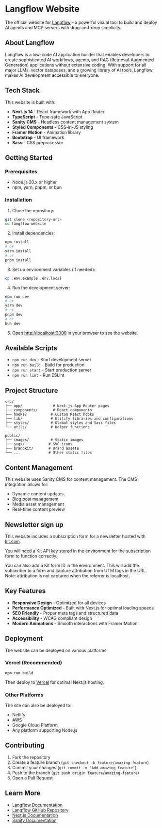 # Langflow Website

The official website for [Langflow](https://www.langflow.org) - a powerful visual tool to build and deploy AI agents and MCP servers with drag-and-drop simplicity.

## About Langflow

Langflow is a low-code AI application builder that enables developers to create sophisticated AI workflows, agents, and RAG (Retrieval-Augmented Generation) applications without extensive coding. With support for all major LLMs, vector databases, and a growing library of AI tools, Langflow makes AI development accessible to everyone.

## Tech Stack

This website is built with:

- **Next.js 14** - React framework with App Router
- **TypeScript** - Type-safe JavaScript
- **Sanity CMS** - Headless content management system
- **Styled Components** - CSS-in-JS styling
- **Framer Motion** - Animation library
- **Bootstrap** - UI framework
- **Sass** - CSS preprocessor

## Getting Started

### Prerequisites

- Node.js 20.x or higher
- npm, yarn, pnpm, or bun

### Installation

1. Clone the repository:

```bash
git clone <repository-url>
cd langflow-website
```

2. Install dependencies:

```bash
npm install
# or
yarn install
# or
pnpm install
```

3. Set up environment variables (if needed):

```bash
cp .env.example .env.local
```

4. Run the development server:

```bash
npm run dev
# or
yarn dev
# or
pnpm dev
# or
bun dev
```

5. Open [http://localhost:3000](http://localhost:3000) in your browser to see the website.

## Available Scripts

- `npm run dev` - Start development server
- `npm run build` - Build for production
- `npm run start` - Start production server
- `npm run lint` - Run ESLint

## Project Structure

```
src/
├── app/              # Next.js App Router pages
├── components/       # React components
├── hooks/           # Custom React hooks
├── lib/             # Utility libraries and configurations
├── styles/          # Global styles and Sass files
└── utils/           # Helper functions

public/
├── images/          # Static images
├── svgs/           # SVG icons
├── brandkit/       # Brand assets
└── ...             # Other static files
```

## Content Management

This website uses Sanity CMS for content management. The CMS integration allows for:

- Dynamic content updates
- Blog post management
- Media asset management
- Real-time content preview

## Newsletter sign up

This website includes a subscription form for a newsletter hosted with [kit.com](https://kit.com).

You will need a Kit API key stored in the environment for the subscription form to function correctly.

You can also add a Kit form ID in the environment. This will add the subscriber to a form and capture attribution from UTM tags in the URL. Note: attribution is not captured when the referrer is localhost.

## Key Features

- **Responsive Design** - Optimized for all devices
- **Performance Optimized** - Built with Next.js for optimal loading speeds
- **SEO Friendly** - Proper meta tags and structured data
- **Accessibility** - WCAG compliant design
- **Modern Animations** - Smooth interactions with Framer Motion

## Deployment

The website can be deployed on various platforms:

### Vercel (Recommended)

```bash
npm run build
```

Then deploy to [Vercel](https://vercel.com) for optimal Next.js hosting.

### Other Platforms

The site can also be deployed to:

- Netlify
- AWS
- Google Cloud Platform
- Any platform supporting Node.js

## Contributing

1. Fork the repository
2. Create a feature branch (`git checkout -b feature/amazing-feature`)
3. Commit your changes (`git commit -m 'Add amazing feature'`)
4. Push to the branch (`git push origin feature/amazing-feature`)
5. Open a Pull Request

## Learn More

- [Langflow Documentation](https://docs.langflow.org)
- [Langflow GitHub Repository](https://github.com/langflow-ai/langflow)
- [Next.js Documentation](https://nextjs.org/docs)
- [Sanity Documentation](https://www.sanity.io/docs)

